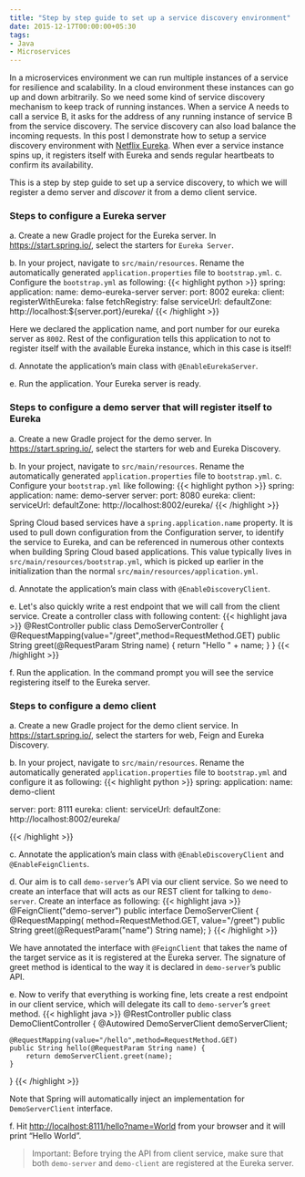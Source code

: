 ```yaml
---
title: "Step by step guide to set up a service discovery environment"
date: 2015-12-17T00:00:00+05:30
tags:
- Java
- Microservices
---
```

In a microservices environment we can run multiple instances of a service for resilience and scalability. 
In a cloud environment these instances can go up and down arbitrarily.
So we need some kind of service discovery mechanism to keep track of running instances. When a service A needs to call a service B,
it asks for the address of any running instance of service B from the service discovery. The service discovery can also load balance the
incoming requests. In this post I demonstrate how to setup a service discovery environment with [Netflix Eureka](https://github.com/Netflix/eureka).
When ever a service instance spins up, it registers itself with Eureka and sends regular heartbeats to confirm its availability. 

This is a step by step guide to set up a service discovery, to which we will register a demo server and *discover* it from a demo client service.

### Steps to configure a Eureka server
a. Create a new Gradle project for the Eureka server. In https://start.spring.io/, select the starters for `Eureka Server`.

b. In your project, navigate to `src/main/resources`. Rename the automatically generated `application.properties` file to `bootstrap.yml`.
c. Configure the `bootstrap.yml` as following:
{{< highlight python >}}
spring:
  application:
    name: demo-eureka-server
server:
  port: 8002
eureka:
  client:
    registerWithEureka: false
    fetchRegistry: false
    serviceUrl:
      defaultZone: http://localhost:${server.port}/eureka/
{{< /highlight >}}

Here we declared the application name, and port number for our eureka server as `8002`. Rest of the configuration tells this application to not to register itself with the available Eureka instance, which in this case is itself!

d. Annotate the application’s main class with `@EnableEurekaServer`.

e. Run the application. Your Eureka server is ready.

### Steps to configure a demo server that will register itself to Eureka
a. Create a new Gradle project for the demo server. In https://start.spring.io/, select the starters for web and Eureka Discovery.

b. In your project, navigate to `src/main/resources`. Rename the automatically generated `application.properties` file to `bootstrap.yml`.
c. Configure your `bootstrap.yml` like following:
{{< highlight python  >}}
spring:
  application:
    name: demo-server
server:
  port: 8080
eureka:
  client:
    serviceUrl:
      defaultZone: http://localhost:8002/eureka/
{{< /highlight >}}

Spring Cloud based services have a `spring.application.name` property. It is used to pull down configuration from the Configuration server, to identify the service to Eureka, and can be referenced in numerous other contexts when building Spring Cloud based applications. This value typically lives in `src/main/resources/bootstrap.yml`, which is picked up earlier in the initialization than the normal `src/main/resources/application.yml`.

d. Annotate the application’s main class with `@EnableDiscoveryClient`.

e. Let's also quickly write a rest endpoint that we will call from the client service. Create a controller class with following content:
{{< highlight java  >}}
@RestController
public class DemoServerController {
    @RequestMapping(value="/greet",method=RequestMethod.GET)
    public String greet(@RequestParam String name) {
        return "Hello " + name;
    }
}
{{< /highlight >}}

f. Run the application. In the command prompt you will see the service registering itself to the Eureka server.

### Steps to configure a demo client
a. Create a new Gradle project for the demo client service. In https://start.spring.io/, select the starters for web, Feign and Eureka Discovery.

b. In your project, navigate to `src/main/resources`. Rename the automatically generated `application.properties` file to `bootstrap.yml` and configure it as following:
{{< highlight python >}}
spring:
  application:
    name: demo-client
    
server:
  port: 8111 
eureka:
  client:
    serviceUrl:
      defaultZone: http://localhost:8002/eureka/

{{< /highlight >}}

c. Annotate the application’s main class with `@EnableDiscoveryClient` and `@EnableFeignClients`.

d. Our aim is to call `demo-server`’s API via our client service. So we need to create an interface that will acts as our REST client for talking to `demo-server`. Create an interface as following:
{{< highlight java  >}}
@FeignClient("demo-server")
public interface DemoServerClient {
    @RequestMapping( method=RequestMethod.GET, value="/greet")
    public String greet(@RequestParam("name") String name); 
}
{{< /highlight >}}

We have annotated the interface with `@FeignClient` that takes the name of the target service as it is registered at the Eureka server. The signature of greet method is identical to the way it is declared in `demo-server`’s public API.

e. Now to verify that everything is working fine, lets create a rest endpoint in our client service, which will delegate its call to `demo-server`’s `greet` method.
{{< highlight java  >}}
@RestController
public class DemoClientController {
    @Autowired
    DemoServerClient demoServerClient;
  
    @RequestMapping(value="/hello",method=RequestMethod.GET)
    public String hello(@RequestParam String name) {
        return demoServerClient.greet(name);
    }
}
{{< /highlight >}}

Note that Spring will automatically inject an implementation for `DemoServerClient` interface.

f. Hit [http://localhost:8111/hello?name=World](http://localhost:8111/hello?name=World) from your browser and it will print “Hello World”.

> Important: Before trying the API from client service, make sure that both `demo-server` and `demo-client` are registered at the Eureka server.

